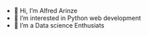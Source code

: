 - 👋 Hi, I’m Alfred Arinze
- 👀 I’m interested in Python web development
- 🌱 I’m a Data science Enthusiats




